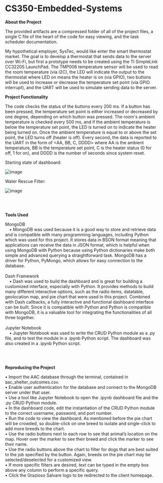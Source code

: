 # CS350-Embedded-Systems
<b> About the Project </b>

The provided artifacts are a compressed folder of all of the project files, a single C file of the heart of the code for easy viewing, and the task scheduler documentation.

My hypothetical employer, SysTec, would like enter the smart thermostat market. The goal is to develop a thermostat that sends data to the server over Wi-Fi, but first a prototype needs to be created using the TI SimpleLink CC3220S LaunchPad. The TMP006 temperature sensor will be used to read the room temperature (via I2C), the LED will indicate the output to the thermostat where LED on means the heater is on (via GPIO), two buttons will be used to increase or decrease the temperature set point (via GPIO interrupt), and the UART will be used to simulate sending data to the server.

<b> Project Functionality </b>

The code checks the status of the buttons every 200 ms. If a button has been pressed, the temperature set point is either increased or decreased by one degree, depending on which button was pressed. The room's ambient temperature is checked every 500 ms, and if the ambient temperature is below the temperature set point, the LED is turned on to indicate the heater being turned on. Once the ambient temperature is equal to or above the set point, the LED turns off (heater is off). Every second, the data is reported to the UART in the form of <AA, BB, C, DDDD> where AA is the ambient temperature, BB is the temperature set point, C is the heater status (0 for off, 1 for on), and DDDD is the number of seconds since system reset.

Starting state of dashboard: 


![image](https://user-images.githubusercontent.com/95947696/209023782-7d9a3018-9aef-429e-bee5-7689d78f4213.png)

Water Rescue Filter:


![image](https://user-images.githubusercontent.com/95947696/209025649-c283a644-00fa-47d2-9ab7-e7122a7df63c.png)

<br>
<br>

<b> Tools Used </b>

MongoDB
<br>
&emsp;•	MongoDB was used because it is a good way to store and retrieve data and is compatible with many programming languages, including Python which was used for this project. It stores data in BSON format meaning that applications can receive the data in JSON format, which is helpful when using MongoDB with Python because using Python dictionaries make both simple and advanced querying a straightforward task. MongoDB has a driver for Python, PyMongo, which allows for easy connection to the database.
<br>
<br>
Dash Framework
<br>
&emsp;•	Dash was used to build the dashboard and is great for building a customized interface, especially with Python. It provides methods to build many different interactive options, such as the radio items, datatable, geolocation map, and pie chart that were used in this project. Combined with Dash callbacks, a fully interactive and functional dashboard interface can be built. Since it is compatible with Python and Python is compatible with MongoDB, it is a valuable tool for integrating the functionalities of all three together.
<br>
<br>
Jupyter Notebook
<br>
&emsp;•	Jupyter Notebook was used to write the CRUD Python module as a .py file, and to test the module in a .ipynb Python script. The dashboard was also created in a .ipynb Python script.

<br>
<br>

<b> Reproducing the Project </b>

•	Import the AAC database through the terminal, contained in aac_shelter_outcomes.csv.
<br>
•	Enable user authentication for the database and connect to the MongoDB server under that user.
<br>
•	Use a tool like Jupyter Notebook to open the .ipynb dashboard file and the .py CRUD Python module.
<br>
•	In the dashboard code, edit the instantiation of the CRUD Python module to the correct username, password, and port number.
<br>
•	Run the code to view the dashboard. As mentioned before the pie chart will be crowded, so double-click on one breed to isolate and single-click to add more breeds to the chart.
<br>
•	Use the radio buttons next to each row to see that animal’s location on the map. Hover over the marker to see their breed and click the marker to see their name.
<br>
•	Use the radio buttons above the chart to filter for dogs that are best suited to the job specified by the button. Again, breeds on the pie chart may be selected/deselected for a customized view.
<br>
•	If more specific filters are desired, text can be typed in the empty box above any column to perform a specific query.
<br>
•	Click the Grazioso Salvare logo to be redirected to the client homepage.





